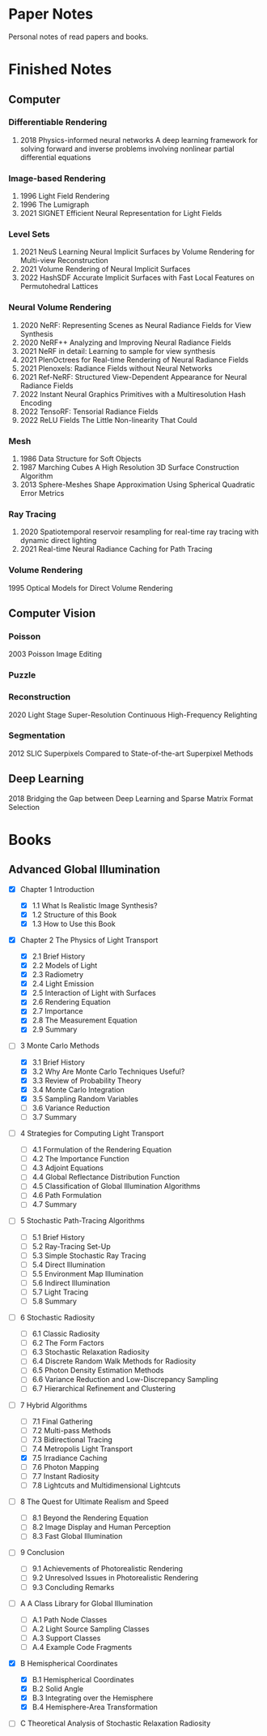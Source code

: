 # Paper Notes

Personal notes of read papers and books.

# Finished Notes

## Computer 

### Differentiable Rendering

1. 2018 Physics-informed neural networks A deep learning framework for solving forward and inverse problems involving nonlinear partial differential equations

### Image-based Rendering

1. 1996 Light Field Rendering
2. 1996 The Lumigraph
3. 2021 SIGNET Efficient Neural Representation for Light Fields

### Level Sets

1. 2021 NeuS Learning Neural Implicit Surfaces by Volume Rendering for Multi-view Reconstruction
2. 2021 Volume Rendering of Neural Implicit Surfaces
3. 2022 HashSDF Accurate Implicit Surfaces with Fast Local Features on Permutohedral Lattices

### Neural Volume Rendering

1. 2020 NeRF: Representing Scenes as Neural Radiance Fields for View Synthesis
2. 2020 NeRF++ Analyzing and Improving Neural Radiance Fields
3. 2021 NeRF in detail: Learning to sample for view synthesis
4. 2021 PlenOctrees for Real-time Rendering of Neural Radiance Fields
5. 2021 Plenoxels: Radiance Fields without Neural Networks
6. 2021 Ref-NeRF: Structured View-Dependent Appearance for Neural Radiance Fields
7. 2022 Instant Neural Graphics Primitives with a Multiresolution Hash Encoding
8. 2022 TensoRF: Tensorial Radiance Fields
9. 2022 ReLU Fields The Little Non-linearity That Could

### Mesh

1. 1986 Data Structure for Soft Objects
2. 1987 Marching Cubes A High Resolution 3D Surface Construction Algorithm
3. 2013 Sphere-Meshes Shape Approximation Using Spherical Quadratic Error Metrics

### Ray Tracing

1. 2020 Spatiotemporal reservoir resampling for real-time ray tracing with dynamic direct lighting
2. 2021 Real-time Neural Radiance Caching for Path Tracing

### Volume Rendering

1995 Optical Models for Direct Volume Rendering

## Computer Vision

### Poisson

2003 Poisson Image Editing

### Puzzle

### Reconstruction

2020 Light Stage Super-Resolution Continuous High-Frequency Relighting

### Segmentation

2012 SLIC Superpixels Compared to State-of-the-art Superpixel Methods

## Deep Learning

2018 Bridging the Gap between Deep Learning and Sparse Matrix Format Selection

# Books

## Advanced Global Illumination

- [x] Chapter 1 Introduction
    - [x] 1.1 What Is Realistic Image Synthesis?
    - [x] 1.2 Structure of this Book
    - [x] 1.3 How to Use this Book
- [x] Chapter 2 The Physics of Light Transport
    - [x] 2.1 Brief History
    - [x] 2.2 Models of Light
    - [x] 2.3 Radiometry
    - [x] 2.4 Light Emission
    - [x] 2.5 Interaction of Light with Surfaces
    - [x] 2.6 Rendering Equation
    - [x] 2.7 Importance
    - [x] 2.8 The Measurement Equation
    - [x] 2.9 Summary
- [ ] 3 Monte Carlo Methods
    - [x] 3.1 Brief History
    - [x] 3.2 Why Are Monte Carlo Techniques Useful?
    - [x] 3.3 Review of Probability Theory
    - [x] 3.4 Monte Carlo Integration
    - [x] 3.5 Sampling Random Variables
    - [ ] 3.6 Variance Reduction
    - [ ] 3.7 Summary
- [ ] 4 Strategies for Computing Light Transport
    - [ ] 4.1 Formulation of the Rendering Equation
    - [ ] 4.2 The Importance Function
    - [ ] 4.3 Adjoint Equations
    - [ ] 4.4 Global Reflectance Distribution Function
    - [ ] 4.5 Classification of Global Illumination Algorithms
    - [ ] 4.6 Path Formulation
    - [ ] 4.7 Summary
- [ ] 5 Stochastic Path-Tracing Algorithms             
    - [ ] 5.1 Brief History
    - [ ] 5.2 Ray-Tracing Set-Up
    - [ ] 5.3 Simple Stochastic Ray Tracing
    - [ ] 5.4 Direct Illumination
    - [ ] 5.5 Environment Map Illumination
    - [ ] 5.6 Indirect Illumination
    - [ ] 5.7 Light Tracing
    - [ ] 5.8 Summary
- [ ] 6 Stochastic Radiosity
    - [ ] 6.1 Classic Radiosity
    - [ ] 6.2 The Form Factors
    - [ ] 6.3 Stochastic Relaxation Radiosity
    - [ ] 6.4 Discrete Random Walk Methods for Radiosity
    - [ ] 6.5 Photon Density Estimation Methods
    - [ ] 6.6 Variance Reduction and Low-Discrepancy Sampling
    - [ ] 6.7 Hierarchical Refinement and Clustering
- [ ] 7 Hybrid Algorithms
    - [ ] 7.1 Final Gathering
    - [ ] 7.2 Multi-pass Methods
    - [ ] 7.3 Bidirectional Tracing
    - [ ] 7.4 Metropolis Light Transport
    - [x] 7.5 Irradiance Caching
    - [ ] 7.6 Photon Mapping
    - [ ] 7.7 Instant Radiosity
    - [ ] 7.8 Lightcuts and Multidimensional Lightcuts
- [ ] 8 The Quest for Ultimate Realism and Speed
    - [ ] 8.1 Beyond the Rendering Equation
    - [ ] 8.2 Image Display and Human Perception
    - [ ] 8.3 Fast Global Illumination
- [ ] 9 Conclusion
    - [ ] 9.1 Achievements of Photorealistic Rendering
    - [ ] 9.2 Unresolved Issues in Photorealistic Rendering
    - [ ] 9.3 Concluding Remarks
- [ ] A A Class Library for Global Illumination
    - [ ] A.1 Path Node Classes
    - [ ] A.2 Light Source Sampling Classes
    - [ ] A.3 Support Classes
    - [ ] A.4 Example Code Fragments
- [x] B Hemispherical Coordinates
    - [x] B.1 Hemispherical Coordinates
    - [x] B.2 Solid Angle
    - [x] B.3 Integrating over the Hemisphere
    - [x] B.4 Hemisphere-Area Transformation
- [ ] C Theoretical Analysis of Stochastic Relaxation Radiosity

